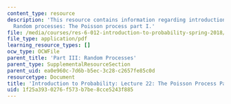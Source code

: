 ```yaml
---
content_type: resource
description: 'This resource contains information regarding introduction to probability:
  Random processes: The Poisson process part I.'
file: /media/courses/res-6-012-introduction-to-probability-spring-2018/1f25a3930276f573b7be8cce5243f885_MITRES_6_012S18_L22AS.pdf
file_type: application/pdf
learning_resource_types: []
ocw_type: OCWFile
parent_title: 'Part III: Random Processes'
parent_type: SupplementalResourceSection
parent_uid: ea0e960c-7d6b-b5ec-3c28-c2657fe85c0d
resourcetype: Document
title: 'Introduction to Probability: Lecture 22: The Poisson Process Part I'
uid: 1f25a393-0276-f573-b7be-8cce5243f885
---
```


